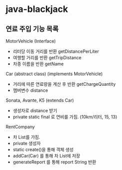 # java-blackjack

## 연료 주입 기능 목록

MotorVehicle (Interface)

- 리터당 이동 거리를 반환 getDistancePerLiter
- 여행할 거리를 반환 getTripDistance
- 차종 이름을 반환 getName

Car (abstract class) (implements MotorVehicle)

- 거리에 따른 연료량을 계산 후 반환 getChargeQuantity
- 멤버변수 distance

Sonata, Avante, K5 (extends Car)

- 생성자로 distance 받기
- private static final 로 연비를 가짐. (10km/리터, 15, 13)

RentCompany

- 차 List를 가짐.
- private 생성자
- static create()을 통해 객체 생성
- addCar(Car) 를 통해 차 List에 저장
- generateReport 를 통해 report String 반환
